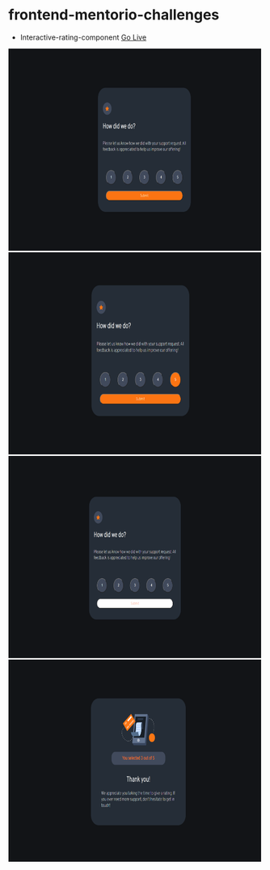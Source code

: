 # frontend-mentorio-challenges

- Interactive-rating-component [Go Live](https://belginefe.github.io/frontend-mentorio-challenges/Interactive-rating-component/index.html)

<img src="./Interactive-rating-component/images/interactive-rating-1.png" width="500" height="400"></br>
<img src="./Interactive-rating-component/images/interactive-rating-2.png" width="500" height="400"></br>
<img src="./Interactive-rating-component/images/interactive-rating-3.png" width="500" height="400"></br>
<img src="./Interactive-rating-component/images/interactive-rating-4.png" width="500" height="400"></br>


